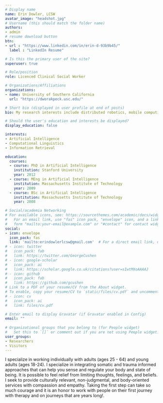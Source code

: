 ```yaml
---
# Display name
name: Erin Dowler, LCSW
avatar_image: "headshot.jpg"
# Username (this should match the folder name)
authors:
- admin
# resume download button
btn:
- url : "https://www.linkedin.com/in/erin-d-93b9b45/"
  label : "LinkedIn Resume"

# Is this the primary user of the site?
superuser: true

# Role/position
role: Licenced Clinical Social Worker

# Organizations/Affiliations
organizations:
- name: University of Southern California
  url: "https://dworakpeck.usc.edu/"

# Short bio (displayed in user profile at end of posts)
bio: My research interests include distributed robotics, mobile computing and programmable matter.

# Should the user's education and interests be displayed?
display_education: false

interests:
- Artificial Intelligence
- Computational Linguistics
- Information Retrieval

education:
  courses:
  - course: PhD in Artificial Intelligence
    institution: Stanford University
    year: 2012
  - course: MEng in Artificial Intelligence
    institution: Massachusetts Institute of Technology
    year: 2009
  - course: BSc in Artificial Intelligence
    institution: Massachusetts Institute of Technology
    year: 2008

# Social/academia Networking
# For available icons, see: https://sourcethemes.com/academic/docs/widgets/#icons
#   For an email link, use "fas" icon pack, "envelope" icon, and a link in the
#   form "mailto:your-email@example.com" or "#contact" for contact widget.
social:
- icon: envelope
  icon_pack: fas
  link: 'mailto:erindowlerlcsw@gmail.com'  # For a direct email link, use "mailto:test@example.org".
# - icon: twitter
#   icon_pack: fab
#   link: https://twitter.com/GeorgeCushen
# - icon: google-scholar
#   icon_pack: ai
#   link: https://scholar.google.co.uk/citations?user=sIwtMXoAAAAJ
# - icon: github
#   icon_pack: fab
#   link: https://github.com/gcushen
# Link to a PDF of your resume/CV from the About widget.
# To enable, copy your resume/CV to `static/files/cv.pdf` and uncomment the lines below.  
# - icon: cv
#   icon_pack: ai
#   link: files/cv.pdf

# Enter email to display Gravatar (if Gravatar enabled in Config)
email: ""
  
# Organizational groups that you belong to (for People widget)
#   Set this to `[]` or comment out if you are not using People widget.  
user_groups:
- Researchers
- Visitors
---
```


I specialize in working individually with adults (ages 25 - 64) and young adults (ages 18-24). I specialize in integrating somatic and trauma informed approaches that can help you sense and regulate your body and state of being.
It is possible to feel relief from limiting thoughts, feelings, and beliefs. I seek to provide culturally relevant, non-judgmental, and body-oriented services with compassion and empathy. Taking the first step can take so much courage and it is an honor to work with people on their first journey with therapy and on journeys that are years long!.

<!-- ![reviews](../../img/certifacates.jpg)

It is a long established fact that a reader will be distracted by the readable content of a page when looking at its layout. The point of using Lorem Ipsum. The point of using Lorem Ipsum. distracted by the readable content of a page. -->
